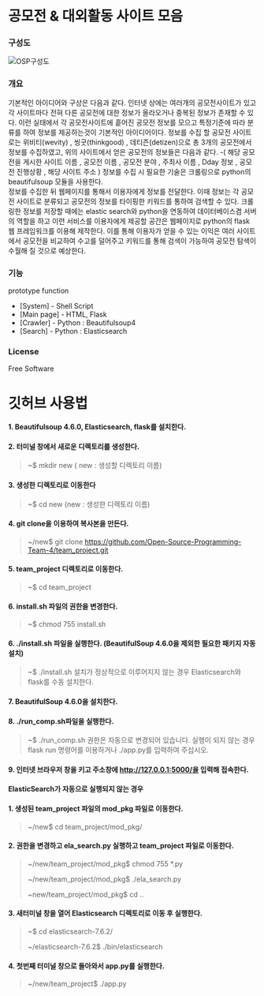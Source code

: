 # 공모전 & 대외활동 사이트 모음


### 구성도

![OSP구성도](https://user-images.githubusercontent.com/70523625/123081296-c8712180-d458-11eb-9860-bb1e7e8af6b3.png)

### 개요
기본적인 아이디어와 구상은 다음과 같다. 
인터넷 상에는 여러개의 공모전사이트가 있고 각 사이트마다 전혀 다른 공모전에 대한 정보가 올라오거나 중복된 정보가 존재할 수 있다. 
이런 실태에서 각 공모전사이트에 흩어진 공모전 정보를 모으고 특정기준에 따라 분류를 하여 정보를 제공하는것이 기본적인 아이디어이다. 
정보를 수집 할 공모전 사이트로는 위비티(wevity) , 씽굿(thinkgood) , 데티즌(detizen)으로 총 3개의 공모전에서 정보를 수집하였고, 위의 사이트에서 얻은 공모전의 정보들은 다음과 같다. 
   -( 해당 공모전을 게시한 사이트 이름 , 공모전 이름 , 공모전 분야 , 주최사 이름 , Dday 정보 , 공모전 진행상황 , 해당 사이트 주소 ) 
정보를 수집 시 필요한 기술은 크롤링으로 python의 beautifulsoup 모듈을 사용한다.  
정보를 수집한 뒤 웹페이지를 통해서 이용자에게 정보를 전달한다. 이때 정보는 각 공모전 사이트로 분류되고 공모전의 정보를 타이핑한 키워드를 통하여 검색할 수 있다. 
크롤링한 정보를 저장할 때에는 elastic search와 python을 연동하여 데이터베이스겸 서버의 역할을 하고 이런 서비스를 이용자에게 제공할 공간은 웹페이지로 python의 flask 웹 프레임워크를 이용해 제작한다. 
이를 통해 이용자가 얻을 수 있는 이익은 여러 사이트에서 공모전을 비교하여 수고를 덜어주고 키워드를 통해 검색이 가능하여 공모전 탐색이 수월해 질 것으로 예상한다.


### 기능
prototype function
- [System] - Shell Script
- [Main page] - HTML, Flask
- [Crawler] - Python : Beautifulsoup4 
- [Search] - Python : Elasticsearch

### License
Free Software


깃허브 사용법
=============

#### 1.	Beautifulsoup 4.6.0, Elasticsearch, flask를 설치한다. 
#### 2.	터미널 창에서 새로운 디렉토리를 생성한다.
   >	~$ mkdir new  ( new : 생성할 디렉토리 이름)
#### 3.	생성한 디렉토리로 이동한다
   >	~$ cd new   (new : 생성한 디렉토리 이름)
#### 4.	git clone을 이용하여 복사본을 만든다.
   >	~/new$ git clone https://github.com/Open-Source-Programming-Team-4/team_project.git
#### 5. team_project 디렉토리로 이동한다.
   >  ~$ cd team_project
#### 6. install.sh 파일의 권한을 변경한다.
   >  ~$ chmod 755 install.sh
#### 6. ./install.sh 파일을 실행한다. (BeautifulSoup 4.6.0을 제외한 필요한 패키지 자동 설치)
   >  ~$ ./install.sh
   >  설치가 정상적으로 이루어지지 않는 경우 Elasticsearch와 flask를 수동 설치한다.
#### 7. BeautifulSoup 4.6.0을 설치한다.
#### 8. ./run_comp.sh파일을 실행한다.
   >  ~$ ./run_comp.sh
   >  권한은 자동으로 변경되어 있습니다.
   >  실행이 되지 않는 경우 flask run 명령어를 이용하거나 ./app.py를 입력하여 주십시오.
#### 9.  인터넷 브라우저 창을 키고 주소창에 http://127.0.0.1:5000/을 입력해 접속한다.

#### ElasticSearch가 자동으로 실행되지 않는 경우

#### 1.  생성된 team_project 파일의 mod_pkg 파일로 이동한다.
   >  ~/new$ cd team_project/mod_pkg/
#### 2.  권한을 변경하고 ela_search.py 실행하고 team_project 파일로 이동한다.
   > ~/new/team_project/mod_pkg$ chmod 755 *.py
   > 
   > ~/new/team_project/mod_pkg$ ./ela_search.py
   > 
   > ~new/team_project/mod_pkg$ cd ..
#### 3.  새터미널 창을 열어 Elasticsearch 디렉토리로 이동 후 실행한다.
   > ~$ cd elasticsearch-7.6.2/
   > 
   > ~/elasticsearch-7.6.2$ ./bin/elasticsearch
#### 4.  첫번째 터미널 창으로 돌아와서 app.py를 실행한다.
   > ~/new/team_project$ ./app.py

